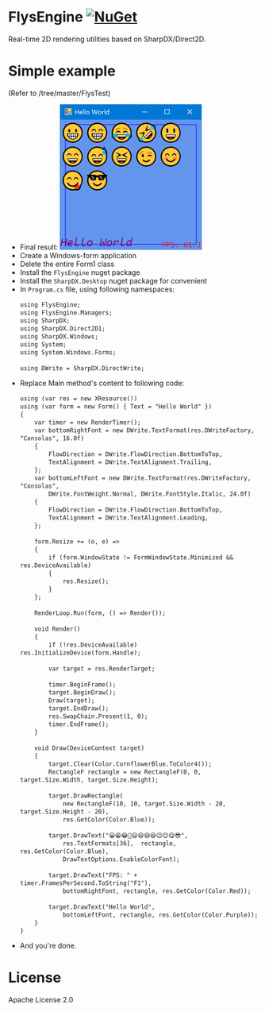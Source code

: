 # FlysEngine [![NuGet](https://img.shields.io/badge/nuget-1.0.0-blue.svg)](https://www.nuget.org/packages/FlysEngine/)
Real-time 2D rendering utilities based on SharpDX/Direct2D.

# Simple example
(Refer to /tree/master/FlysTest)
* Final result:
  ![Final Result](FlysTest/FlysTest.png)
* Create a Windows-form application
* Delete the entire Form1 class
* Install the `FlysEngine` nuget package
* Install the `SharpDX.Desktop` nuget package for convenient
* In `Program.cs` file, using following namespaces:
  ```
  using FlysEngine;
  using FlysEngine.Managers;
  using SharpDX;
  using SharpDX.Direct2D1;
  using SharpDX.Windows;
  using System;
  using System.Windows.Forms;
  
  using DWrite = SharpDX.DirectWrite;
  ```
* Replace Main method's content to following code:
  ```
  using (var res = new XResource())
  using (var form = new Form() { Text = "Hello World" })
  {
      var timer = new RenderTimer();
      var bottomRightFont = new DWrite.TextFormat(res.DWriteFactory, "Consolas", 16.0f)
      {
          FlowDirection = DWrite.FlowDirection.BottomToTop, 
          TextAlignment = DWrite.TextAlignment.Trailing, 
      };
      var bottomLeftFont = new DWrite.TextFormat(res.DWriteFactory, "Consolas", 
          DWrite.FontWeight.Normal, DWrite.FontStyle.Italic, 24.0f)
      {
          FlowDirection = DWrite.FlowDirection.BottomToTop, 
          TextAlignment = DWrite.TextAlignment.Leading, 
      };
  
      form.Resize += (o, e) =>
      {
          if (form.WindowState != FormWindowState.Minimized && res.DeviceAvailable)
          {
              res.Resize();
          }
      };
  
      RenderLoop.Run(form, () => Render());
  
      void Render()
      {
          if (!res.DeviceAvailable) res.InitializeDevice(form.Handle);
  
          var target = res.RenderTarget;
  
          timer.BeginFrame();
          target.BeginDraw();
          Draw(target);
          target.EndDraw();
          res.SwapChain.Present(1, 0);
          timer.EndFrame();
      }
  
      void Draw(DeviceContext target)
      {
          target.Clear(Color.CornflowerBlue.ToColor4());
          RectangleF rectangle = new RectangleF(0, 0, target.Size.Width, target.Size.Height);

		  target.DrawRectangle(
              new RectangleF(10, 10, target.Size.Width - 20, target.Size.Height - 20), 
              res.GetColor(Color.Blue));
  
          target.DrawText("😀😁😂🤣😃😄😅😆😉😊😋😎", 
              res.TextFormats[36],  rectangle, res.GetColor(Color.Blue), 
              DrawTextOptions.EnableColorFont);
  
          target.DrawText("FPS: " + timer.FramesPerSecond.ToString("F1"), 
              bottomRightFont, rectangle, res.GetColor(Color.Red));
  
          target.DrawText("Hello World",
              bottomLeftFont, rectangle, res.GetColor(Color.Purple));
      }
  }
  ```
* And you're done.

# License
Apache License 2.0